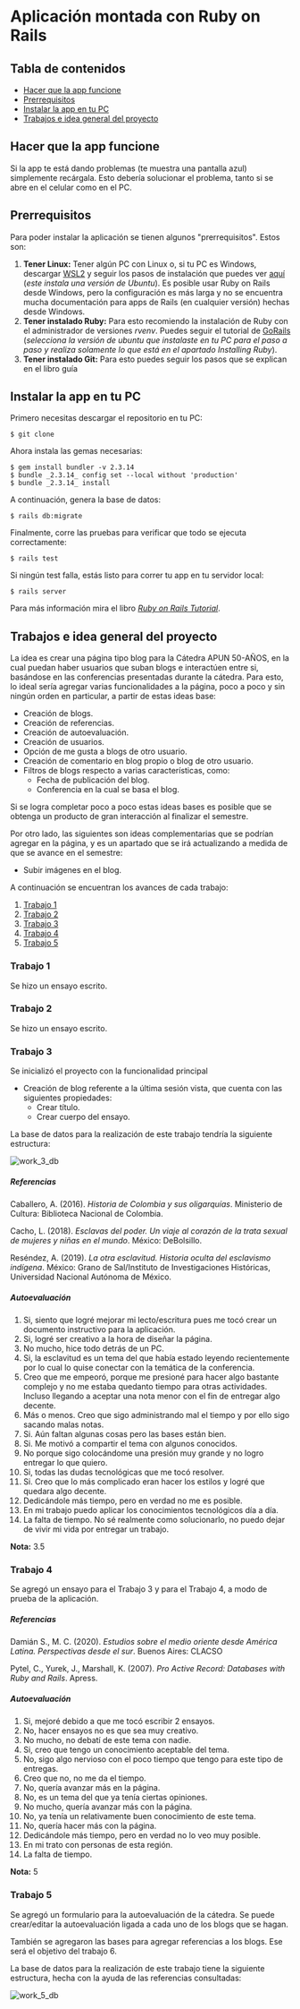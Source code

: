 # Aplicación montada con Ruby on Rails

## Tabla de contenidos

- [Hacer que la app funcione](#hacer-que-la-app-funcione)
- [Prerrequisitos](#prerrequisitos)
- [Instalar la app en tu PC](#instalar-la-app-en-tu-pc)
- [Trabajos e idea general del proyecto](#trabajos-e-idea-general-del-proyecto)

## Hacer que la app funcione

Si la app te está dando problemas (te muestra una pantalla azul) simplemente recárgala. Esto debería solucionar el problema, tanto si se abre en el celular como en el PC.

## Prerrequisitos

Para poder instalar la aplicación se tienen algunos "prerrequisitos". Estos son:

1. **Tener Linux:** Tener algún PC con Linux o, si tu PC es Windows, descargar [WSL2](https://ubuntu.com/tutorials/install-ubuntu-on-wsl2-on-windows-10) y seguir los pasos de instalación que puedes ver [aquí](https://docs.microsoft.com/en-us/windows/wsl/install) (_este instala una versión de Ubuntu_). Es posible usar Ruby on Rails desde Windows, pero la configuración es más larga y no se encuentra mucha documentación para apps de Rails (en cualquier versión) hechas desde Windows.
2. **Tener instalado Ruby:** Para esto recomiendo la instalación de Ruby con el administrador de versiones _rvenv_. Puedes seguir el tutorial de [GoRails](https://gorails.com/setup/ubuntu/20.04) (_selecciona la versión de ubuntu que instalaste en tu PC para el paso a paso y realiza solamente lo que está en el apartado Installing Ruby_).
3. **Tener instalado Git:** Para esto puedes seguir los pasos que se explican en el libro guía

## Instalar la app en tu PC

Primero necesitas descargar el repositorio en tu PC:

```
$ git clone
```

Ahora instala las gemas necesarias:

```
$ gem install bundler -v 2.3.14
$ bundle _2.3.14_ config set --local without 'production'
$ bundle _2.3.14_ install
```

A continuación, genera la base de datos:

```
$ rails db:migrate
```

Finalmente, corre las pruebas para verificar que todo se ejecuta correctamente:

```
$ rails test
```

Si ningún test falla, estás listo para correr tu app en tu servidor local:

```
$ rails server
```

Para más información mira el libro [_Ruby on Rails Tutorial_](https://www.railstutorial.org/book).

## Trabajos e idea general del proyecto

La idea es crear una página tipo blog para la Cátedra APUN 50-AÑOS, en la cual puedan haber usuarios que suban blogs e interactúen entre si, basándose en las conferencias presentadas durante la cátedra. Para esto, lo ideal sería agregar varias funcionalidades a la página, poco a poco y sin ningún orden en particular, a partir de estas ideas base:

- Creación de blogs.
- Creación de referencias.
- Creación de autoevaluación.
- Creación de usuarios.
- Opción de me gusta a blogs de otro usuario.
- Creación de comentario en blog propio o blog de otro usuario.
- Filtros de blogs respecto a varias características, como:
  - Fecha de publicación del blog.
  - Conferencia en la cual se basa el blog.

Si se logra completar poco a poco estas ideas bases es posible que se obtenga un producto de gran interacción al finalizar el semestre.

Por otro lado, las siguientes son ideas complementarias que se podrían agregar en la página, y es un apartado que se irá actualizando a medida de que se avance en el semestre:

- Subir imágenes en el blog.

A continuación se encuentran los avances de cada trabajo:

1. [Trabajo 1](#trabajo-1)
2. [Trabajo 2](#trabajo-2)
3. [Trabajo 3](#trabajo-3)
4. [Trabajo 4](#trabajo-4)
5. [Trabajo 5](#trabajo-5)

### Trabajo 1

Se hizo un ensayo escrito.

### Trabajo 2

Se hizo un ensayo escrito.

### Trabajo 3

Se inicializó el proyecto con la funcionalidad principal

- Creación de blog referente a la última sesión vista, que cuenta con las siguientes propiedades:
  - Crear título.
  - Crear cuerpo del ensayo.

La base de datos para la realización de este trabajo tendría la siguiente estructura:

![work_3_db](/app/assets/images/db3.png)

##### Referencias

Caballero, A. (2016). _Historia de Colombia y sus oligarquías_. Ministerio de Cultura: Biblioteca Nacional de Colombia.

Cacho, L. (2018). _Esclavas del poder. Un viaje al corazón de la trata sexual de mujeres y niñas en el mundo_. México: DeBolsillo.

Reséndez, A. (2019). _La otra esclavitud. Historia oculta del esclavismo indígena_. México: Grano de Sal/Instituto de Investigaciones Históricas, Universidad Nacional Autónoma de México.

##### Autoevaluación

1. Si, siento que logré mejorar mi lecto/escritura pues me tocó crear un documento instructivo para la aplicación.
2. Si, logré ser creativo a la hora de diseñar la página.
3. No mucho, hice todo detrás de un PC.
4. Si, la esclavitud es un tema del que había estado leyendo recientemente por lo cual lo quise conectar con la temática de la conferencia.
5. Creo que me empeoró, porque me presioné para hacer algo bastante complejo y no me estaba quedanto tiempo para otras actividades. Incluso llegando a aceptar una nota menor con el fin de entregar algo decente.
6. Más o menos. Creo que sigo administrando mal el tiempo y por ello sigo sacando malas notas.
7. Si. Aún faltan algunas cosas pero las bases están bien.
8. Si. Me motivó a compartir el tema con algunos conocidos.
9. No porque sigo colocándome una presión muy grande y no logro entregar lo que quiero.
10. Si, todas las dudas tecnológicas que me tocó resolver.
11. Si. Creo que lo más complicado eran hacer los estilos y logré que quedara algo decente.
12. Dedicándole más tiempo, pero en verdad no me es posible.
13. En mi trabajo puedo aplicar los conocimientos tecnológicos día a día.
14. La falta de tiempo. No sé realmente como solucionarlo, no puedo dejar de vivir mi vida por entregar un trabajo.

**Nota:** 3.5

### Trabajo 4

Se agregó un ensayo para el Trabajo 3 y para el Trabajo 4, a modo de prueba de la aplicación.

##### Referencias

Damián S., M. C. (2020). _Estudios sobre el medio oriente desde América Latina. Perspectivas desde el sur_. Buenos Aires: CLACSO

Pytel, C., Yurek, J., Marshall, K. (2007). _Pro Active Record: Databases with Ruby and Rails_. Apress.

##### Autoevaluación

1. Si, mejoré debido a que me tocó escribir 2 ensayos.
2. No, hacer ensayos no es que sea muy creativo.
3. No mucho, no debatí de este tema con nadie.
4. Si, creo que tengo un conocimiento aceptable del tema.
5. No, sigo algo nervioso con el poco tiempo que tengo para este tipo de entregas.
6. Creo que no, no me da el tiempo.
7. No, quería avanzar más en la página.
8. No, es un tema del que ya tenía ciertas opiniones.
9. No mucho, quería avanzar más con la página.
10. No, ya tenía un relativamente buen conocimiento de este tema.
11. No, quería hacer más con la página.
12. Dedicándole más tiempo, pero en verdad no lo veo muy posible.
13. En mi trato con personas de esta región.
14. La falta de tiempo.

**Nota:** 5

### Trabajo 5

Se agregó un formulario para la autoevaluación de la cátedra. Se puede crear/editar la autoevaluación ligada a cada uno de los blogs que se hagan.

También se agregaron las bases para agregar referencias a los blogs. Ese será el objetivo del trabajo 6.

La base de datos para la realización de este trabajo tiene la siguiente estructura, hecha con la ayuda de las referencias consultadas:

![work_5_db](/app/assets/images/db5.png)
